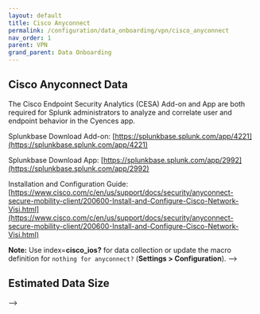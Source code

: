 ```yaml
---
layout: default
title: Cisco Anyconnect
permalink: /configuration/data_onboarding/vpn/cisco_anyconnect
nav_order: 1
parent: VPN
grand_parent: Data Onboarding
---
```


## **Cisco Anyconnect Data**

The Cisco Endpoint Security Analytics (CESA) Add-on and App are both required for Splunk administrators to analyze and correlate user and endpoint behavior in the Cyences app. 

Splunkbase Download Add-on:
[https://splunkbase.splunk.com/app/4221](https://splunkbase.splunk.com/app/4221)

Splunkbase Download App:
[https://splunkbase.splunk.com/app/2992](https://splunkbase.splunk.com/app/2992)

Installation and Configuration Guide:
[https://www.cisco.com/c/en/us/support/docs/security/anyconnect-secure-mobility-client/200600-Install-and-Configure-Cisco-Network-Visi.html](https://www.cisco.com/c/en/us/support/docs/security/anyconnect-secure-mobility-client/200600-Install-and-Configure-Cisco-Network-Visi.html)

**Note:** Use index=**cisco_ios?** for data collection or update the macro definition for `nothing for anyconnect?` (**Settings > Configuration**).
--><TODO Vatsal>

## Estimated Data Size
--><TODO Vatsal>